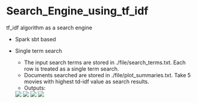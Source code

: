 # Search_Engine_using_tf_idf
tf_idf algorithm as a search engine

* Spark sbt based

* Single term search
  * The input search terms are stored in ./file/search_terms.txt. Each row is treated as a single term search.
  * Documents searched are stored in ./file/plot_summaries.txt. Take 5 movies with highest td-idf value as search results.
  * Outputs:
  <image src="images/moviesRank1.PNG" width=%40 />
  <image src="images/moviesRank2.PNG" width=%40 />
  <image src="images/moviesRank3.PNG" width=%40 />
  <image src="images/moviesRank4.PNG" width=%40 />
  
